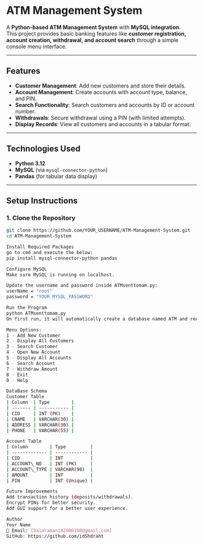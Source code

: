 # ATM Management System

A **Python-based ATM Management System** with **MySQL integration**.  
This project provides basic banking features like **customer registration, account creation, withdrawal, and account search** through a simple console menu interface.

---

## **Features**
- **Customer Management**: Add new customers and store their details.  
- **Account Management**: Create accounts with account type, balance, and PIN.  
- **Search Functionality**: Search customers and accounts by ID or account number.  
- **Withdrawals**: Secure withdrawal using a PIN (with limited attempts).  
- **Display Records**: View all customers and accounts in a tabular format.  

---

## **Technologies Used**
- **Python 3.12**  
- **MySQL** (via `mysql-connector-python`)  
- **Pandas** (for tabular data display)

---

## **Setup Instructions**

### **1. Clone the Repository**
```bash
git clone https://github.com/YOUR_USERNAME/ATM-Management-System.git
cd ATM-Management-System

Install Required Packages
go to cmd and execute the below:
pip install mysql-connector-python pandas

Configure MySQL
Make sure MySQL is running on localhost.

Update the username and password inside ATMsenttomam.py:
userName = "root"
password = "YOUR_MYSQL_PASSWORD"

Run the Program
python ATMsenttomam.py
On first run, it will automatically create a database named ATM and required tables.

Menu Options:
1 - Add New Customer
2 - Display All Customers
3 - Search Customer
4 - Open New Account
5 - Display All Accounts
6 - Search Account
7 - Withdraw Amount
8 - Exit
0 - Help

DataBase Schema
Customer Table
| Column  | Type        |
| ------- | ----------- |
| CID     | INT (PK)    |
| CNAME   | VARCHAR(30) |
| ADDRESS | VARCHAR(30) |
| PHONE   | VARCHAR(55) |

Account Table
| Column        | Type         |
| ------------- | ------------ |
| CID           | INT          |
| ACCOUNT\_NO   | INT (PK)     |
| ACCOUNT\_TYPE | VARCHAR(90)  |
| AMOUNT        | INT          |
| PIN           | INT (Unique) |

Future Improvements
Add transaction history (deposits/withdrawals).
Encrypt PINs for better security.
Add GUI support for a better user experience.

Author
Your Name
📧 Email: [balaraman182006100@gmail.com]
GitHub: https://github.com/idShdraht
